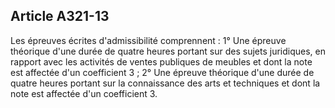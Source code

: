 Article A321-13
----
Les épreuves écrites d'admissibilité comprennent : 1° Une épreuve théorique
d'une durée de quatre heures portant sur des sujets juridiques, en rapport avec
les activités de ventes publiques de meubles et dont la note est affectée d'un
coefficient 3 ; 2° Une épreuve théorique d'une durée de quatre heures portant
sur la connaissance des arts et techniques et dont la note est affectée d'un
coefficient 3.
